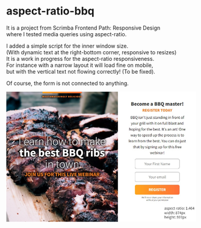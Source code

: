 # aspect-ratio-bbq

It is a project from Scrimba Frontend Path: Responsive Design \
where I tested media queries using aspect-ratio.

I added a simple script for the inner window size.\
(With dynamic text at the right-bottom corner, responsive to resizes)\
It is a work in progress for the aspect-ratio responsiveness.\
For instance with a narrow layout it will load fine on mobile,\
but with the vertical text not flowing correctly! (To be fixed).

Of course, the form is not connected to anything.

![Wide layout](./images/layoutwide.jpg)
